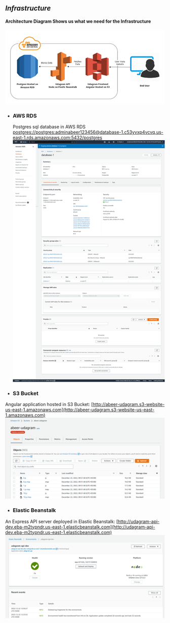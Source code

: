 ## _Infrastructure_

#### Architecture Diagram Shows us what we need for the Infrastructure

![AWS](https://github.com/AbeerAlmakhdhub/udagram/blob/main/Docs/AWS%20Architecture%20Diagram.png)

- ### AWS RDS

  Postgres sql database in AWS RDS [postgres://postgres:adminabeer123456@database-1.c53yvxp4vcvq.us-east-1.rds.amazonaws.com:5432/postgres](postgres://postgres:adminabeer123456@database-1.c53yvxp4vcvq.us-east-1.rds.amazonaws.com:5432/postgres)
  ![AWS RDS](https://github.com/AbeerAlmakhdhub/udagram/blob/main/Screenshots/AWS%20RDS.png)

- ### S3 Bucket

Angular application hosted in S3 Bucket: [http://abeer-udagram.s3-website-us-east-1.amazonaws.com](http://abeer-udagram.s3-website-us-east-1.amazonaws.com)
![AWS S3](https://github.com/AbeerAlmakhdhub/udagram/blob/main/Screenshots/AWS%20S3.png)

- ### Elastic Beanstalk

An Express API server deployed in Elastic Beanstalk: [http://udagram-api-dev.eba-m2typndr.us-east-1.elasticbeanstalk.com](http://udagram-api-dev.eba-m2typndr.us-east-1.elasticbeanstalk.com)
![AWS EB](https://github.com/AbeerAlmakhdhub/udagram/blob/main/Screenshots/AWS%20EB.png)
